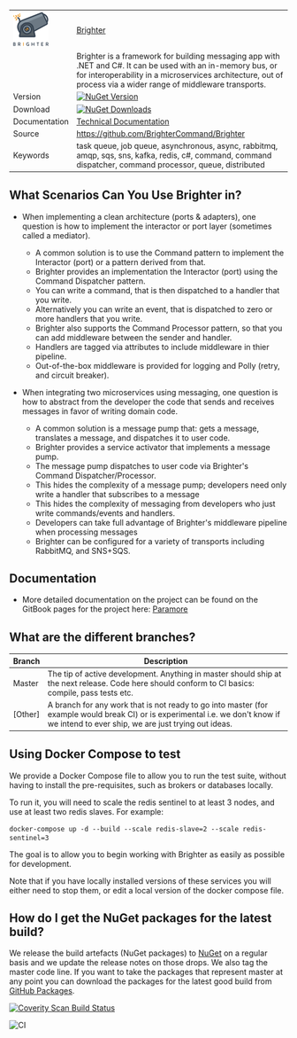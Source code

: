 | | |
| ------------- | ------------- |
|![canon](https://raw.githubusercontent.com/BrighterCommand/Brighter/master/images/brightercanon-nuget.png) |[Brighter](https://github.com/BrighterCommand/Brighter)|
||Brighter is a framework for building messaging app with .NET and C#. It can be used with an in-memory bus, or for interoperability in a microservices architecture, out of process via a wider range of middleware transports. |
| Version  | [![NuGet Version](http://img.shields.io/nuget/v/paramore.brighter.svg)](https://www.nuget.org/packages/paramore.brighter/)  |
| Download | [![NuGet Downloads](http://img.shields.io/nuget/dt/paramore.brighter.svg)](https://www.nuget.org/packages/Paramore.Brighter/) |
| Documentation  |  [Technical Documentation](https://brightercommand.gitbook.io/paramore-brighter-documentation/)  |
| Source  |https://github.com/BrighterCommand/Brighter |
| Keywords  |task queue, job queue, asynchronous, async, rabbitmq, amqp, sqs, sns, kafka, redis, c#, command, command dispatcher, command  processor, queue, distributed |

## What Scenarios Can You Use Brighter in?
* When implementing a clean architecture (ports & adapters), one question is how to implement the interactor or port layer (sometimes called a mediator).

    * A common solution is to use the Command pattern to implement the Interactor (port) or a pattern derived from that.
    * Brighter provides an implementation the Interactor (port) using the Command Dispatcher pattern.
    * You can write a command, that is then dispatched to a handler that you write.
    * Alternatively you can write an event, that is dispatched to zero or more handlers that you write.
    * Brighter also supports the Command Processor pattern, so that you can add middleware between the sender and handler.
    * Handlers are tagged via attributes to include middleware in thier pipeline.
    * Out-of-the-box middleware is provided for logging and Polly (retry, and circuit breaker).
           
* When integrating two microservices using messaging, one question is how to abstract from the developer the code that sends and receives messages in favor of writing domain code.

    * A common solution is a message pump that: gets a message, translates a message, and dispatches it to user code. 
    * Brighter provides a service activator that implements a message pump.
    * The message pump dispatches to user code via Brighter's Command Dispatcher/Processor.
    * This hides the complexity of a message pump; developers need only write a handler that subscribes to a message
    * This hides the complexity of messaging from developers who just write commands/events and handlers.
    * Developers can take full advantage of Brighter's middleware pipeline when processing messages 
    * Brighter can be configured for a variety of transports including RabbitMQ, and SNS+SQS.
  

## Documentation
* More detailed documentation on the project can be found on the GitBook pages for the project here: [Paramore](https://brightercommand.gitbook.io/paramore-brighter-documentation/)


## What are the different branches?

| Branch        | Description   |
| ------------- | ------------- |
| Master | The tip of active development. Anything in master should ship at the next release. Code here should conform to CI basics: compile, pass tests etc.  |
| [Other]  | A branch for any work that is not ready to go into master (for example would break CI) or is experimental i.e. we don't know if we intend to ever ship, we are just trying out ideas. |

## Using Docker Compose to test ##
We provide a Docker Compose file to allow you to run the test suite, without having to install the pre-requisites, such as brokers or databases locally.

To run it, you will need to scale the redis sentinel to at least 3 nodes, and use at least two redis slaves. For example:

```
docker-compose up -d --build --scale redis-slave=2 --scale redis-sentinel=3
```

The goal is to allow you to begin working with Brighter as easily as possible for development.

Note that if you have locally installed versions of these services you will either need to stop them, or edit a local version of the docker compose file.

## How do I get the NuGet packages for the latest build?
We release the build artefacts (NuGet packages) to [NuGet](http://nuget.org) on a regular basis and we update the release notes on those drops. We also tag the master code line. If you want to take the packages that represent master at any point you can download the packages for the latest good build from [GitHub Packages](https://nuget.pkg.github.com/).

<a href="https://scan.coverity.com/projects/2900">
  <img alt="Coverity Scan Build Status"
       src="https://scan.coverity.com/projects/2900/badge.svg"/>
</a>

![CI](https://github.com/BrighterCommand/Brighter/workflows/CI/badge.svg)

